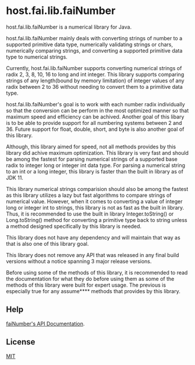 # host.fai.lib.faiNumber

host.fai.lib.faiNumber is a numerical library for Java.

host.fai.lib.faiNumber mainly deals with converting strings of number to
a supported primitive data type, numerically validating strings or chars,
numerically comparing strings, and converting a supported primitive data
type to numerical strings.

Currently, host.fai.lib.faiNumber supports converting numerical strings
of radix 2, 3, 8, 10, 16 to long and int integer. This library supports
comparing strings of any length(bound by memory limitation) of integer
values of any radix between 2 to 36 without needing to convert them to
a primitive data type.

host.fai.lib.faiNumber's goal is to work with each number radix
individually so that the conversion can be perform in the most optimized
manner so that maximum speed and efficiency can be achived. Another goal
of this libary is to be able to provide support for all numbering
systems between 2 and 36. Future support for float, double, short, and 
byte is also another goal of this library.

Although, this library aimed for speed, not all methods provides by this
library did achive maximum optimization. This library is very fast and
should be among the fastest for parsing numerical strings of a supported
base radix to integer long or integer int data type. For parsing a
numerical string to an int or a long integer, this library is faster than
the built in library as of JDK 11.

This library numerical strings comparision should also be among the
fastest as this library utilizes a lazy but fast algorithms to compare
strings of numerical value. However, when it comes to converting a value
of integer long or integer int to strings, this library is not as fast
as the built in library. Thus, it is recommended to use the built in
library Integer.toString() or Long.toString() method for converting a
primitive type back to string unless a method designed specifically by
this library is needed.

This library does not have any dependency and will maintain that way as
that is also one of this library goal. 

This library does not remove any API that was released in any final
build versions without a notice spanning 3 major release versions.

Before using some of the methods of this library, it is recommended to
read the documentation for what they do before using them as some of the
methods of this library were built for expert usage. The previous is
especially true for any assume**** methods that provides by this library.

## Help
<a href="//lib.fai.host/java/faiNumber/v1/">faiNumber's API Documentation</a>.

## License
<a href="https://github.com/kevinhng86/Java-host.fai.lib.faiNumber/blob/master/LICENSE">MIT</a>
